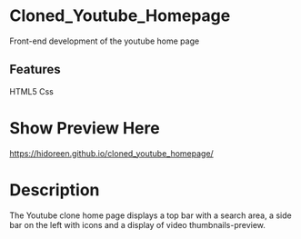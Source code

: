 # Cloned_Youtube_Homepage

Front-end development of the youtube home page

## Features

HTML5
Css

 # Show Preview Here
https://hidoreen.github.io/cloned_youtube_homepage/

# Description

The Youtube clone home page displays a top bar with a search area, a side bar on the left with icons  and a display of video thumbnails-preview.

